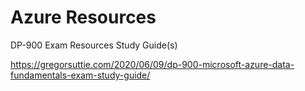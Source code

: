 # Azure Resources
DP-900 Exam Resources Study Guide(s)

https://gregorsuttie.com/2020/06/09/dp-900-microsoft-azure-data-fundamentals-exam-study-guide/